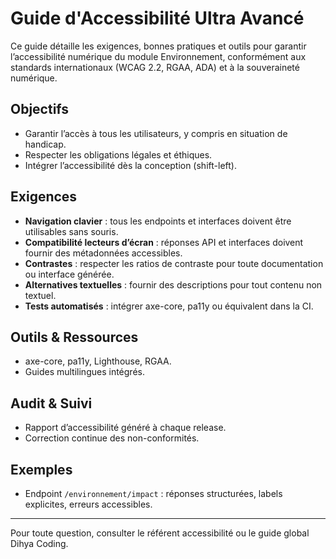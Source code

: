# Guide d'Accessibilité Ultra Avancé

Ce guide détaille les exigences, bonnes pratiques et outils pour garantir l’accessibilité numérique du module Environnement, conformément aux standards internationaux (WCAG 2.2, RGAA, ADA) et à la souveraineté numérique.

## Objectifs
- Garantir l’accès à tous les utilisateurs, y compris en situation de handicap.
- Respecter les obligations légales et éthiques.
- Intégrer l’accessibilité dès la conception (shift-left).

## Exigences
- **Navigation clavier** : tous les endpoints et interfaces doivent être utilisables sans souris.
- **Compatibilité lecteurs d’écran** : réponses API et interfaces doivent fournir des métadonnées accessibles.
- **Contrastes** : respecter les ratios de contraste pour toute documentation ou interface générée.
- **Alternatives textuelles** : fournir des descriptions pour tout contenu non textuel.
- **Tests automatisés** : intégrer axe-core, pa11y ou équivalent dans la CI.

## Outils & Ressources
- axe-core, pa11y, Lighthouse, RGAA.
- Guides multilingues intégrés.

## Audit & Suivi
- Rapport d’accessibilité généré à chaque release.
- Correction continue des non-conformités.

## Exemples
- Endpoint `/environnement/impact` : réponses structurées, labels explicites, erreurs accessibles.

---

Pour toute question, consulter le référent accessibilité ou le guide global Dihya Coding.
